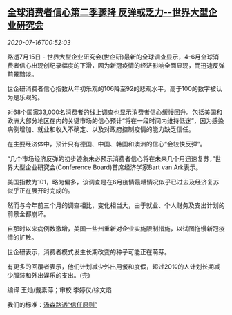 <!--1594862594000-->
[全球消费者信心第二季骤降 反弹或乏力--世界大型企业研究会](https://cn.reuters.com/article/global-consumer-sentiment-0715-wedn-idCNKCS24H02F)
------

<div><i>2020-07-16T00:52:03</i></div><div class="StandardArticleBody_body"><p>路透7月15日 - 世界大型企业研究会(世企研)最新的全球调查显示，4-6月全球消费者信心出现创纪录幅度的下滑，因为新冠疫情的经济影响全面显现，而迅速反弹前景黯淡。 </p><p>世企研消费者信心指数从年初乐观的106降至92的悲观水平。高于100的数字被认为是乐观的。 </p><p>对68个国家33,000名消费者的线上调查也显示消费者信心缓慢回升。包括美国和欧洲大部分地区在内的关键市场的信心预计“将在一段时间内维持低迷”，因为感染病例增加、就业和收入不确定、以及对政府控制疫情的能力缺乏信任。 </p><p>在主要经济体中，预计只有德国、中国、韩国和澳洲的信心“会较快反弹”。 </p><p>“几个市场经济反弹的初步迹象未必预示消费者信心将在未来几个月迅速复苏，”世界大型企业研究会(Conference Board)首席经济学家Bart van Ark表示。 </p><p>美国指数为101，略为偏多，该调查是在6月疫情最糟情况似乎已过去及经济复苏似乎正在展开时完成的。 </p><p>然而与今年前三个月的调查相比，变化相当大，由于就业、个人财务及支出计划的前景全都崩坏。 </p><p>自那时以来病例数激增，美国一些州重新对企业实施限制措施，以试图拖慢新冠疫情的扩散。 </p><p>世企研表示，消费者模式发生长期改变的种子可能正在萌芽。 </p><p>有更多的回覆者表示，他们计划减少外出用餐和度假，超过20%的人计划长期减少服装和外出娱乐的支出。(完) </p><div class="Attribution_container"><div class="Attribution_attribution"><p class="Attribution_content">编译 王灿/戴素萍；审校 李婷仪/徐文焰 </p></div></div><div class="StandardArticleBody_trustBadgeContainer"><span class="StandardArticleBody_trustBadgeTitle">我们的标准：</span><span class="trustBadgeUrl"><a href="https://www.thomsonreuters.cn/content/dam/openweb/documents/pdf/china/brochures/about-us-1.pdf">汤森路透“信任原则”</a></span></div></div>
